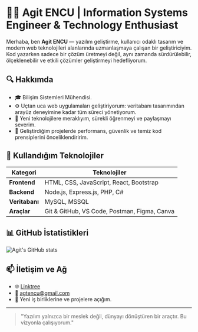 # 👨‍💻 Agit ENCU | Information Systems Engineer & Technology Enthusiast

Merhaba, ben **Agit ENCU** — yazılım geliştirme, kullanıcı odaklı tasarım ve modern web teknolojileri alanlarında uzmanlaşmaya çalışan bir geliştiriciyim. Kod yazarken sadece bir çözüm üretmeyi değil, aynı zamanda sürdürülebilir, ölçeklenebilir ve etkili çözümler geliştirmeyi hedefliyorum.

## 🔍 Hakkımda

- 🎓 Bilişim Sistemleri Mühendisi.
- ⚙️ Uçtan uca web uygulamaları geliştiriyorum: veritabanı tasarımından arayüz deneyimine kadar tüm süreci yönetiyorum.
- 🧠 Yeni teknolojilere meraklıyım, sürekli öğrenmeyi ve paylaşmayı severim.
- 🎯 Geliştirdiğim projelerde performans, güvenlik ve temiz kod prensiplerini önceliklendiririm.

## 🧰 Kullandığım Teknolojiler

| Kategori       | Teknolojiler |
|----------------|--------------|
| **Frontend**   | HTML, CSS, JavaScript, React, Bootstrap |
| **Backend**    | Node.js, Express.js, PHP, C# |
| **Veritabanı** | MySQL, MSSQL |
| **Araçlar**    | Git & GitHub, VS Code, Postman, Figma, Canva |


## 📊 GitHub İstatistikleri

![Agit's GitHub stats](https://github-readme-stats.vercel.app/api?username=agitencu&show_icons=true&theme=github_dark&hide=issues)

## 📫 İletişim ve Ağ

- 🌐 [Linktree](https://linktr.ee/agitencu)
- 📧 agtencu@gmail.com  
- 💼 Yeni iş birliklerine ve projelere açığım.

---

> "Yazılım yalnızca bir meslek değil, dünyayı dönüştüren bir araçtır. Bu vizyonla çalışıyorum."

